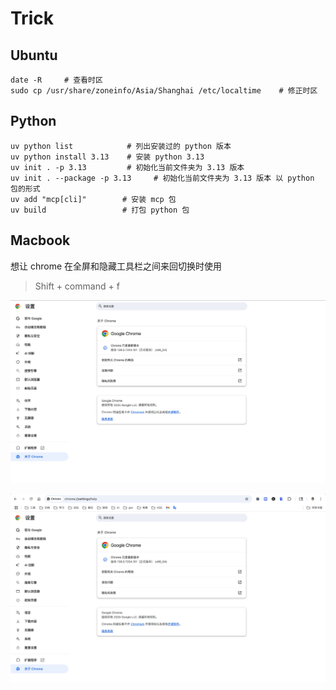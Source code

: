 # Trick 

## Ubuntu

```
date -R     # 查看时区
sudo cp /usr/share/zoneinfo/Asia/Shanghai /etc/localtime    # 修正时区
```


## Python

```
uv python list            # 列出安装过的 python 版本
uv python install 3.13    # 安装 python 3.13
uv init . -p 3.13         # 初始化当前文件夹为 3.13 版本
uv init . --package -p 3.13     # 初始化当前文件夹为 3.13 版本 以 python 包的形式
uv add "mcp[cli]"        # 安装 mcp 包
uv build                 # 打包 python 包
```

## Macbook

想让 chrome 在全屏和隐藏工具栏之间来回切换时使用

> Shift + command + f

![](https://raw.githubusercontent.com/XuYuanzhe/Figurebed/master/img/202507110912560.png) 

![](https://raw.githubusercontent.com/XuYuanzhe/Figurebed/master/img/202507110915659.png)